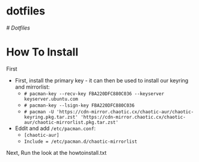 # dotfiles 
<em> # Dotfiles </em>
<h1>How To Install</h1>

First 

- First, install the primary key - it can then be used to install our keyring and mirrorlist:
  - `# pacman-key --recv-key FBA220DFC880C036 --keyserver keyserver.ubuntu.com`
  - `# pacman-key --lsign-key FBA220DFC880C036`
  - `# pacman -U 'https://cdn-mirror.chaotic.cx/chaotic-aur/chaotic-keyring.pkg.tar.zst' 'https://cdn-mirror.chaotic.cx/chaotic-aur/chaotic-mirrorlist.pkg.tar.zst'`
- Eddit and add `/etc/pacman.conf`:
  - `[chaotic-aur]`
  - `Include = /etc/pacman.d/chaotic-mirrorlist`

Next, Run the  look at the howtoinstall.txt
